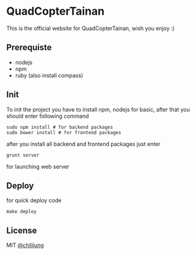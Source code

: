 # QuadCopterTainan

This is the official website for QuadCopterTainan, wish you enjoy :)

## Prerequiste

- nodejs
- npm
- ruby (also install compass)

## Init

To init the project you have to install npm, nodejs for basic, after that you should enter following command

```
sudo npm install # for backend packages
sudo bower install # for frontend packages
```

after you install all backend and frontend packages just enter 

```
grunt server
```

for launching web server

## Deploy

for quick deploy code

```
make deploy
```


## License

MIT [@chilijung](http://github.com/chilijung)
